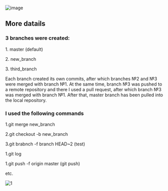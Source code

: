 ![image](https://user-images.githubusercontent.com/85056996/161123879-ea6622dd-8328-4626-9b9a-dd04ed95ffaf.png)

<h2>More datails</h2>

<h3>3 branches were created:</h3>  
<p>1. master (default)</p>  
<p>2. new_branch</p>
<p>3. third_branch</p>

<p>Each branch created its own commits, after which branches №2 and №3 were merged with branch №1. At the same time, branch №3 was pushed to a remote repository and there I used a pull request, after which branch №3 was merged with branch №1. After that, master branch has been pulled into the local repository.</p>


<h3>I used the following commands</h3>
<p>1.git merge new_branch</p>
<p>2.git checkout -b new_branch</p>
<p>3.git brabnch -f branch HEAD~2 (test)</p>
<p>1.git log</p>
<p>1.git push -f origin master (git push)</p>
<p>etc.</p>

![1](https://user-images.githubusercontent.com/85056996/161132968-94b4bcae-55fe-4c36-80b8-49ca8895de62.jpg)

